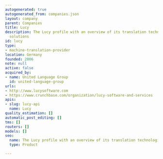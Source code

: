 ```yaml
---
autogenerated: true
autogenerated_from: companies.json
layout: company
parent: Companies
title: Lucy
description: The Lucy profile with an overview of its translation technologies and
  solutions
id: lucy
type:
- machine-translation-provider
location: Germany
founded: 2006
note: null
active: false
acquired_by:
- name: United Language Group
  id: united-language-group
urls:
- http://www.lucysoftware.com
- https://www.crunchbase.com/organization/lucy-software-and-services
apis:
- slug: lucy-api
  name: Lucy
quality_estimation: []
automatic_post_editing: []
tms: []
routers: []
models: []
seo:
  name: The Lucy profile with an overview of its translation technologies and solutions
  type: Product

---
```


